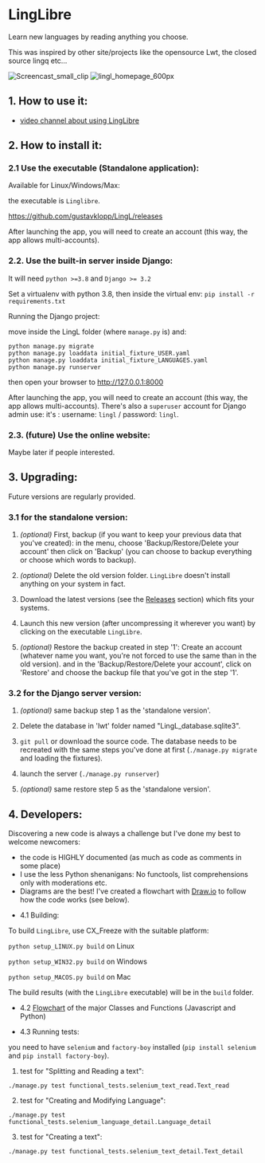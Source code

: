 # LingLibre
Learn new languages by reading anything you choose.

This was inspired by other site/projects like the opensource Lwt, the closed source lingq etc...

![Screencast_small_clip](https://user-images.githubusercontent.com/6438275/121800774-05a50a80-cc34-11eb-825a-37145f2e4461.gif)
![lingl_homepage_600px](https://user-images.githubusercontent.com/6438275/116420494-4d1b3700-a83e-11eb-9570-ef473cba9777.png)


## 1. How to use it:

- [video channel about using LingLibre](https://tube.tchncs.de/video-channels/linglibre/videos)

## 2. How to install it:

### 2.1 Use the executable (Standalone application):

Available for Linux/Windows/Max:

the executable is `Linglibre`.

<https://github.com/gustavklopp/LingL/releases>

After launching the app, you will need to create an account (this way, the app allows multi-accounts).

### 2.2. Use the built-in server inside Django:

It will need `python >=3.8` and `Django >= 3.2`

Set a virtualenv with python 3.8, then inside the virtual env:
`pip install -r requirements.txt`

Running the Django project:

move inside the LingL folder (where `manage.py` is) and:
	
```
python manage.py migrate
python manage.py loaddata initial_fixture_USER.yaml
python manage.py loaddata initial_fixture_LANGUAGES.yaml
python manage.py runserver
```
then open your browser to <http://127.0.0.1:8000>

After launching the app, you will need to create an account (this way, the app allows multi-accounts).
There's also a `superuser` account for Django admin use: it's : username: `lingl` / password: `lingl`.

### 2.3. (future) Use the online website:
Maybe later if people interested.

## 3. Upgrading:

Future versions are regularly provided. 

### 3.1 for the standalone version:

   1. *(optional)* First, backup (if you want to keep your previous data that you've created): in the menu, choose 'Backup/Restore/Delete your account' then click on 'Backup' (you can choose to backup everything or choose which words to backup).

   2. *(optional)* Delete the old version folder. `LingLibre` doesn't install anything on your system in fact.

   3. Download the latest versions (see the [Releases](https://github.com/gustavklopp/LingL/releases) section) which fits your systems.

   4. Launch this new version (after uncompressing it wherever you want) by clicking on the executable `LingLibre`.

   5. *(optional)* Restore the backup created in step '1': Create an account (whatever name you want, you're not forced to use the same than in the old version). and in the 'Backup/Restore/Delete your account', click on 'Restore' and choose the backup file that you've got in the step '1'.

### 3.2 for the Django server version:
   
   1. *(optional)* same backup step 1 as the 'standalone version'.

   2. Delete the database in 'lwt' folder named "LingL_database.sqlite3".

   3. `git pull` or download the source code. The database needs to be recreated with the same steps you've done at first (`./manage.py migrate` and loading the fixtures).
   
   4. launch the server (`./manage.py runserver`)

   5. *(optional)* same restore step 5 as the 'standalone version'.


## 4. Developers:

Discovering a new code is always a challenge but I've done my best to welcome newcomers:
- the code is HIGHLY documented (as much as code as comments in some place)
- I use the less Python shenanigans: No functools, list comprehensions only with moderations etc.
- Diagrams are the best! I've created a flowchart with [Draw.io](https://github.com/jgraph/drawio) to follow how the code works (see below). 


* 4.1 Building:

To build `LingLibre`, use CX_Freeze with the suitable platform:

`python setup_LINUX.py build` on Linux

`python setup_WIN32.py build` on Windows

`python setup_MACOS.py build` on Mac

The build results (with the `LingLibre` executable) will be in the `build` folder.

* 4.2 [Flowchart](https://viewer.diagrams.net/?highlight=0000ff&edit=_blank&layers=1&nav=1&title=AAA_LingLibre.drawio#R7V1bd5tIEv41Os48WIf75TGxHWc2zmXizCQzLzpYIIkEgQLIsvPrt0E0hu4CGokGonjPblYghKG%2Bquq690S%2BWD9ch9Zm9S6wHW8iCfbDRL6cSJKkaiL6v%2BTM4%2F6Mpsj7E8vQtfenxKcTt%2B5PJzspZGe3ru1EpQvjIPBid1M%2BOQ9835nHpXNWGAa78mWLwCv%2F1Y21dKgTt3PLo89%2Bce14lZ0VNfPpizeOu1zhP62pyv6btYWvzl4lWll2sCuckq8m8kUYBPH%2B0%2FrhwvES6mHC7H%2F3uuLb%2FMlCx49ZfrCWX3388tWZra4j7Z91%2BOflz3vtXNT2t7m3vG32ytY362G23dhW7Ey%2FRdmzx4%2BYItHOXXuWj45eLVzPuwi8IEy%2FkW3LMRZzdD6Kw%2BC7U%2FhGmxvO3QJ9Qz9z9hr3Thg7D4VT2TtcO8HaicNHdEn2ra5m9Mw4SlKy490TPqqZnVsVoFHxhVbGE8v83k9UQx8ywsFEvNgqzp8746d4f%2Bt8EH7cf%2FthhueKSlEpDLa%2B7SQ%2FEtBrB2G8CpaBb3k3QbBBJ0V08psTx48Zx1vbOECnVvHay75FBAofv2a%2FTw%2F%2BTQ6mKj68fCh%2BefmYHUWxFcYvE85HJ%2FwgxSk999pNXiq9hkahljeiYBvOnZoLpUwwrXDpxDV0yq5z7JLM0UiHjmfF7n1ZBI9Bre6pYc6fIZrF2%2BjFHw3I7lZu7NxurJQ%2BO6QDyyh2ISH1csssN0pZbDRaakQJkBqNl9CIFPlPlfIiQXpRlqYqG%2FVVlRP1aebPqB%2B7seecMPElgZHxuZFeHs9i4Ty48df9lUZ2mPxQnAqKlB0%2F%2FTI5KP7woxO6iCJOOPCqIna9qmQ%2F%2FRi46EWeGEkgpFgiNOP%2BhbJfETySPwYT21x%2Bf%2Fh3JS2%2F3rv%2Fe2n981Z%2F%2FWUpnUsmxTfJK99mh09cc%2FV09tV8G96njJVwSXdsJrZjsyM4AybF6A0O8LFl4RnBtgjyEW5kH1uPhQs2idBG1bIvEbIvC4SrRVwvi8ddL2oCwW37J%2B5UocjieNix5brVBzvCF8rj0ijSaCHUx4uhMi4MaXtwLBiOF0J1XBAqzxC2hlAbF4R0CO8ZwiYI9XFBqD1D2BpCYygIrxfv1vcfr%2F96%2F1V9%2B3Z7u9u80%2F%2FE%2FtozgiCCIMk6d5COkkH82HRcEf1jzYLFbBfM5gH6x%2FLtWeSuTynOqxuJ1Vvy%2B4DclKTk0d%2Bu4%2By1LgsQ6g0tP0q4IvBPCAVZI31vGgKBU7y31t%2BgAQiDteW7P08dAREIufcMgVoFgRvNg%2FUmIfQuCO1TBkEfHAS61ABn%2FFbBbvab4ACVK%2FSMg16Fwzw40SVBJ5YEY3AMjGoMTnVVIEBQ1B5BqDOdIQwSJYTeKz5h%2Buc5hz7oD78DLQQrx9skJXVjLDw7JykIEFA0DICCEpkq7q6GifaYO3SBp7pI5AkFUW5whNOjQ0sDMoZoLA3AlaAF5xi8rvMwMZy%2BM8kCH5XAe%2F%2BgXZQG1JGjIEcfQyeKXH%2BJzp5ZZ8nv%2FYReSKPNQseyO1VqC2PuzEHpuzPURMu3xr9FdY9gEKsKa3UPL4mkPY3ZOrh3Zn5C%2B3Hbtu2pLxN83yf1wXIBnaJtMYCYlcN2qSHVkn7sKEgIqEHwbVVaDYLXDZZqqXvqgoRMJM1Dz%2F%2FKdu%2FRx2Xy8TpAlwSE0nqdfkY3z65HZwo%2FoaBPri4DV62hqnSa5blLH52bI8iS5exVIh3u3PJeZl%2BsXdtO49CQ2JY5jZscGpRhwmra8ZJD2tWfSMoLO5hv1%2Bjl%2F5gmeD6%2BWGz9eerlOKejE3WtHAIWoUJrHcCCW6G1bNaaBzYyDy4SYQuTo8vCkWatEzr7d9EmpZhwtqz99vqEDQ1JHs7OgHtO6LA%2BoEbnnjv%2FjjVpYn0ACD1r1YqGCcK0FIFMgij2iblKG%2FoA5qlw0%2FIJgnslTQxtYkK3SViG6R70T5%2BZq9l0Fpv1CbRic1slVA6RBJZetIItLcta0Zo%2BF6aC2ne4oVbuRhNvkNSpqZWVE7%2BQA0wSOqnZjSoSgNuQd3hWTXxjKk2aCequ7UIx%2FfPXPzff1A%2FvPr989eU%2FS%2F%2Bs3c8ugOAWAOt0Oo1XTmLYzOMQ3bJs%2BFh%2BgL4NcxPoGe8i3hoZxenTzgGzY2JFQDNxMsTMBTmT8AcZf1BKnox6djLOh6gxRDl1oKioC4S%2BuB%2FNNwvdsKSlvf70aR6%2Bu317TruUVc4HDnl2JXO5B1%2Fl8%2F8SMqdKhMyZjPZfF5kk2J%2Bka9i7jJNKgwZKsbNcNODq%2BHosEwroDq0uMZGREdcClJI1P%2FesKHLnhEGfSuzK2iR%2FeuE5D9nVhT7jPR%2FgPuNJbY8xm2kv0jzA2k4MMxUfI7665fAI0%2Fzuw1ZdXn9Y3%2F0rr3ez%2BadoZd8Arf2Qd4%2B45SW6qjRzAV93F%2BLLsvPppeVrGi3tXZDY1ukv9x%2BpmzMuCgkQN9ad45UZmV3PI9PB%2FWndpfdLeCgjPbq5%2BmqiXrLrm8qagXz%2BUPZXJsUJP5D%2BF6a6opQDxRi3I31DRZ%2FidqRH%2FLdEs%2FwfrXzTYLGIHC6JaYnrYJxjk2%2BsmoPV%2B5fGtXjQORgkJ%2BtFEK6nm0cKl5rqGtUxbAWyxQzpTta0Otq28EKIGgoDqK7Jy%2BmLFlFex9R9SKx%2B4kJX2eQOJzZhzJtZmjV1rA7WIATnFet71jkk%2BBVRn5RLoBS9QdOAhsuoUcbBm5GoLpGpRABrM2bv8qiU8iFKsF4vM6tGs2woAIX8oPOvc9OLdN0mAE%2FkWOF8NdsEyE9AVlHkrl3PCluFA35VwMiRU1ALEpQslnkhhuX7EMQuiL6Mk0aOCIVKujjVNNpyLgIpQ1EaY4rHOnSOJS18aZxtlgS%2B95%2FiYLn0RllCLZGzOw1oEh5IUpGbOqNjmTBBx1C4WcsRh3K5qUPjCFVOSR54zFP9aKzxFW4CvmNdIVyjBTZY4BGGg07ApLNR8%2BzpGJXLOdngAjQYyQKUJeHmQYp0LC6lY65aHHt0fY%2F1DMGuY8pGK1QFySuNDKcA6Okgg6mTw3zBWmAaFZFoMmoiebCpLrCzQa8Mw%2BWlRg2cMrI1hLar9rov03snpu%2BqWsAGU3gy3ead0t925%2FHOuUu6LE%2BI%2FMRyA1ZIQOTntycAzf6I9NHGsx6rYiKnCYUMDdzmBQVYTqTSkuB%2B94Od5XknRHaVIDvYd8KpRgh%2BhfrBlp37dEePNGZdkVkXZGz9j2VBpkt2s610Zp7rfx%2BjSycTdW8mOE8L0CUGN70O5CZSrxiTMqmSmG3977tRzO6oZ4RDS4IHd%2BZEWqPPQyedafYbwQAW6vaKg0THN2hh2KEbnTQOeS5nOBxo1f4byoMEFdH2iwNUc0PKg7v0g9AZscV%2FLA7QeK2ecWBbH04eCWjGVs9RCDrzTEuE51ih7%2FrL0wVCZY1H8AOCTulAInH6UGjQ2K5%2BrVeDom3zmOsRTbbu3E8eV8Yh36%2F1t41bjCuRAHTB%2FN7iMtjmJzA8h%2Bxfc8LwYJ94LPAcsrHJKcMz2O5P8OM82wKgBz0WeOpbQH4%2FeMZlqh20%2F90Jw4O97bHA82wagD74WOCpSGWlBZ4jbBE8zwO8OKrCmojil%2BSW6Ygv0FlB1NyMs4WinkcOLS5XlalId02Asy0Ucarpx%2BME1oBoEgtOxbKQ3wkkcHAzR4jgiqn6uAv31WIqCVJxxUjmz2lSw6LxNNlCwdMs0skWU0GSJ7XTLdAB2SNa2sru8PEXtVNgB6j%2FzX7asKc2NcFu%2F0rcJtgptO04mOmBuajIQngL5UoOOmIey%2BFsBFUj9zRG5bgycjojiEeg%2BM4O%2FfvhU%2FqwbkzPKWmeZEJtYEVf8unzDajeep9sUisMXUw20RRs5%2BJ88P7oSH2BNNjUlEs3lqYSj1EmMIXoQM1gKYBBJB%2BvC80LyLhCOGrPZaiE6pdagVk1JDe3MrSykSG2NzKYOKBuuu2vlj9SOXR%2BtQOtxcwz7y69Jdb4g4Qz8GzfAYCGVb9O%2BP256djTsGONLq%2B7ubq%2Ben9JMVYhRFJJ%2FxYBD5WsrALcNHD%2BAEmg7iZJMMU7vln3VjQP3U3M6EePf%2FBnPWMcXMILNcf0OvdTZhrk%2Febzu5vuoLS1O03VaCgXi4XUw9zkY6GsmcMDQsdrTBLdYQYg93eUDr52E0Ja6W47JzP%2Fmo9IsobCupDI7Rd59d%2F55ew8WK9%2BaPHsYfvfIx432HMY7BBjpaqNOreHmU2TWigbDVPWmMRgdikcIaFD0h8fEXD%2BIaKYh4yrgsy%2FoiiCDS69ro5g2oC0%2BaCBx75d4Z%2FTpwuwtiRsIyMX6AaN88HnjjTPSdQMtkAufZ%2BmG%2FE28%2BkttV5%2Bsx5SAv3YOlEMKuZxBPByRu0ggId5vNvBxHk%2FML4t1n%2F8Y3caHfxNVOoYc9yiSu46hu%2FRtJcjR5%2BPydBMSwdsJ7bcXy19mrMH%2Bxy7w0xGntlT7I2MdILaYZNzmKesZcH55kG34wpNavQwx5e2vd%2BY00L%2Fe5%2BmplLzr0vROWgvmwNUGRG2E2lN1vPu0HQP1Gwbu54bu040u3edXTTKNcEgCTn8mqBDhjE9UXaDaPsZse8vtiLorTEa44owbOKri7zXESsCa7kLZuTetnup8H0MsiTLkAgO2N%2ByU8NYr28O4WA0IFxaWA1gDRRfxtFZk18jMyV0Oo5%2FZaOFLbclflUrQicFA1CtvKwIcENKOgLEQ2aYOLhuw8z%2BRw7Dmk3G2wXgHCYZrOsuqgNvJknJxSpI2G%2Ff9T7GqVfk5oAqkCSUoA05xS5a1kEiAkPny8MDYjcex4T0Wh44NBCtgxPSeQ0NgF%2BB5xzc3lrQJVo31fFb%2F2srTHva2cnGoWf7aY1QiYgK4TQawFQeBfJJ5C52WoDpSAfYUzpG27u1G49mInA9D7SwXKbEDHRgqwsl3wCjFy0CVDKNfSptR2go8lQnJqSyDoLhNpgWhxnGMJO%2BJeGLmh5%2BN4FR1TMnM%2FvR9fi5CxKSqSes7W%2FTbZLugocTkg5y3yPWyZLcRAOPeRqsGayV8DxVz%2Bjs5TNMVhRMHMDFq11wRyJbIs%2FtYPvrocjRLkDd2K11BNrA5uV97lwN1WloU1U3VcPQTFVVBL2kPHQy6cBc%2FyHoZKhHEqaGrOTbrxnlG%2FOOHDDVOgOnznxnl5hPyWpxNpEumPfMxqeijeUXzqElwDz0E%2F7DxVuezaNwsa9B2SGGjNFq44%2FyOYPNKB8r7QIc5ZMh2328Dxc6trNwfWcW%2BN7jLF65UeryjfJZi82ciJ4zz43is%2FqnbMhsDlIrVrsMj3kbe9Ew87kR2CjVphKRK%2B2kZAykEe52bGV%2Flvr3uRmjTdXVsHki9WmegBdKEhfzpHWmVRXKCQkcGKsyS0wVDqR1lZkFiXXQMIyO%2BS93akxVLvBSMhdjvyl6q77TKkNd7yTabP%2FvIlr9d%2Fn5Xvbsv9%2BLV87XSMknhzY3MvZkOBO60iDjfBWWclsWN7GDmNfRq%2FUsLgpkkrX1L5TMY%2BcrFYcMs%2BSmlRW1xMoiFgumQIFByVS9gq4UqYP6u0FxARr8%2B1TkgA1AbHzP2FjQFbepdNoHxwBnyMObBeEsGRgyTbmD5Mvq%2FE%2Fe5VjdF1mJYZvsA1FIDmaRdSCml09Z634jNjr7cJvGVid4Cst%2BdorwAlEkMUb3Nnh2vtto60HVK%2FVswo6NRGaGAGhkHcoMdVHVAofh6RT%2F3iNBf8sP4niVfow26Fb7mqIXURoHT07uE0anDxO0qWffOKkDz3Mu2GuHpZVY%2FQpoCsWvEOTG40bAqZqjXCrOZWLLTgNobQcbCJUu6sthdURTMd04GJ1KGmSFu20cpx%2FO%2FkT%2FvH3%2F4Qv6v5c3N2dj1T5aW1QITFh38uG3i%2Bogo7DpkYhAqXk3LmTt3rEDuZBtPT%2BZ8Mr0jIuq3Djy%2Bl68OO2Q2EbHnHTIwEWuk5iO476ePDKD2OU8n0%2FUkJFrzcZEyE3Ppu9VsjFxvaLXRy%2FIgVKtr9dKz8NJTIYZBPJk6cmaXmT0xrgzFI2ABa1ezkqS2oPw9FQIfy4KUomLTGzL9xTP0OiGsNMpv%2BCV3oC4qHbCOHc2InSRrplT01QlXcj%2By8RTAHcS8SLdkKai%2BlR7YTJp%2Bs54lc6%2FcetU5Gg%2BYjemkXvUwTZWgZ97EGOfaz9CbdSrER%2FsEQ%2BdvNSJEilNrzfwqR%2BIeKgSV9sFd9U%2BLzUtmBEqmYYHtHbeHlOVKifTgqLOZrLQKUmZCqaK%2FKa4wuSlS4pPhScb5vQdOgX6OC7V%2BKhMFi4lg2DMXEqNZ9VUXjz6xf1ovlnohiUt7fWnT%2FPw3e1bqMuPc0O%2BLMtF1s0T0W0dPSaGAt%2BZdVLDYP32MFJ8e3cEg0RFMptg6XkTkcPZAA6gSjQfDFvmTlhO6qF17TpZ9kM2WPJWKhlln%2Fc%2BqZXk571PJhWFQXTbLm77T9p3x9j9rFFTFIGJTDI%2BV%2Bp%2B7iKBVldeVUHFme14o%2BmAruUCdhBI%2FUkhwG2EAlwOSrd2lhDAxV2ngwCRFmFu6%2BQHAT2NhRKCyPWXnnNaokAAAe632C8QIwrQVOr7xopVaDe6WtHv33mofW5aDPamVrHURbPWCVv7d9EmpRV6E%2B3HNkjsqqu9yZYddSorPQ33Esh1WoF21eBV5wKzSo9Nyjx7H4C2nDqzhLc3ZWok0jI3L6iWIEfKHFqhkLt7YlLX6ygUGB0Om7T1vx5JQM1qrR00kvUIP3dHspHOm9ybcRNc039a8mIOLi9c8%2BPTtLS4FH4U5AapKexRaZa2wu41%2FtjtjpcisOVlnUPAexHVqPwE46bZwAwPcj0WzTxDd%2FSKjA7DIBH3p8uRKK%2FeBXYS77v6Pw%3D%3D) of the major Classes and Functions (Javascript and Python) 


* 4.3 Running tests:

you need to have `selenium` and `factory-boy` installed (`pip install selenium` and `pip install factory-boy`).
  1. test for "Splitting and Reading a text":

```
./manage.py test functional_tests.selenium_text_read.Text_read
```
  2. test for "Creating and Modifying Language":

```
./manage.py test functional_tests.selenium_language_detail.Language_detail
```
  3. test for "Creating a text":

```
./manage.py test functional_tests.selenium_text_detail.Text_detail
```

